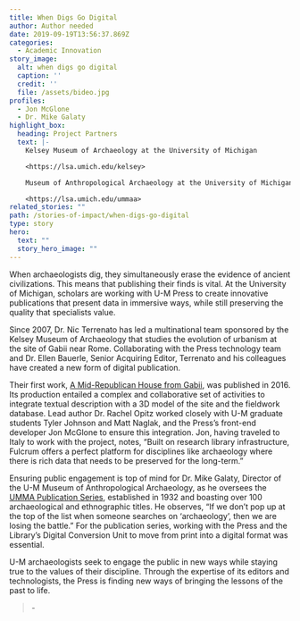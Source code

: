 ```yaml
---
title: When Digs Go Digital
author: Author needed
date: 2019-09-19T13:56:37.869Z
categories:
  - Academic Innovation
story_image:
  alt: when digs go digital
  caption: ''
  credit: ''
  file: /assets/bideo.jpg
profiles:
  - Jon McGlone
  - Dr. Mike Galaty
highlight_box:
  heading: Project Partners
  text: |-
    Kelsey Museum of Archaeology at the University of Michigan

    <https://lsa.umich.edu/kelsey>

    Museum of Anthropological Archaeology at the University of Michigan

    <https://lsa.umich.edu/ummaa>
related_stories: ""
path: /stories-of-impact/when-digs-go-digital
type: story
hero:
  text: ""
  story_hero_image: ""
---
```

When archaeologists dig, they simultaneously erase the evidence of ancient civilizations. This means that publishing their finds is vital. At the University of Michigan, scholars are working with U-M Press to create innovative publications that present data in immersive ways, while still preserving the quality that specialists value.

Since 2007, Dr. Nic Terrenato has led a multinational team sponsored by the Kelsey Museum of Archaeology that studies the evolution of urbanism at the site of Gabii near Rome. Collaborating with the Press technology team and Dr. Ellen Bauerle, Senior Acquiring Editor, Terrenato and his colleagues have created a new form of digital publication. 

Their first work, [A Mid-Republican House from Gabii](https://www.press.umich.edu/9231782/mid_republican_house_from_gabii), was published in 2016. Its production entailed a complex and collaborative set of activities to integrate textual description with a 3D model of the site and the fieldwork database. Lead author Dr. Rachel Opitz worked closely with U-M graduate students Tyler Johnson and Matt Naglak, and the Press’s front-end developer Jon McGlone to ensure this integration. Jon, having traveled to Italy to work with the project, notes, “Built on research library infrastructure, Fulcrum offers a perfect platform for disciplines like archaeology where there is rich data that needs to be preserved for the long-term.”

Ensuring public engagement is top of mind for Dr. Mike Galaty, Director of the U-M Museum of Anthropological Archaeology, as he oversees the [UMMA Publication Series](https://lsa.umich.edu/ummaa/books.html), established in 1932 and boasting over 100 archaeological and ethnographic titles. He observes, “If we don’t pop up at the top of the list when someone searches on ‘archaeology’, then we are losing the battle.” For the publication series, working with the Press and the Library’s Digital Conversion Unit to move from print into a digital format was essential.

U-M archaeologists seek to engage the public in new ways while staying true to the values of their discipline. Through the expertise of its editors and technologists, the Press is finding new ways of bringing the lessons of the past to life.

<blockquote class="quote"><p></p><footer><cite>- <br></cite></footer></blockquote>
